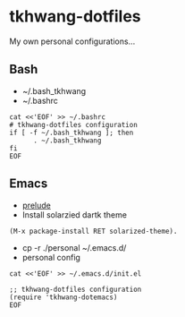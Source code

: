 tkhwang-dotfiles
================


My own personal configurations...

## Bash

* ~/.bash_tkhwang
* ~/.bashrc

```
cat <<'EOF' >> ~/.bashrc
# tkhwang-dotfiles configuration
if [ -f ~/.bash_tkhwang ]; then
      . ~/.bash_tkhwang
fi
EOF
```

## Emacs

* [prelude](https://github.com/bbatsov/prelude)
* Install solarzied dartk theme   

```
(M-x package-install RET solarized-theme).    
```

* cp -r ./personal ~/.emacs.d/
* personal config

```
cat <<'EOF' >> ~/.emacs.d/init.el

;; tkhwang-dotfiles configuration
(require 'tkhwang-dotemacs)
EOF
```
